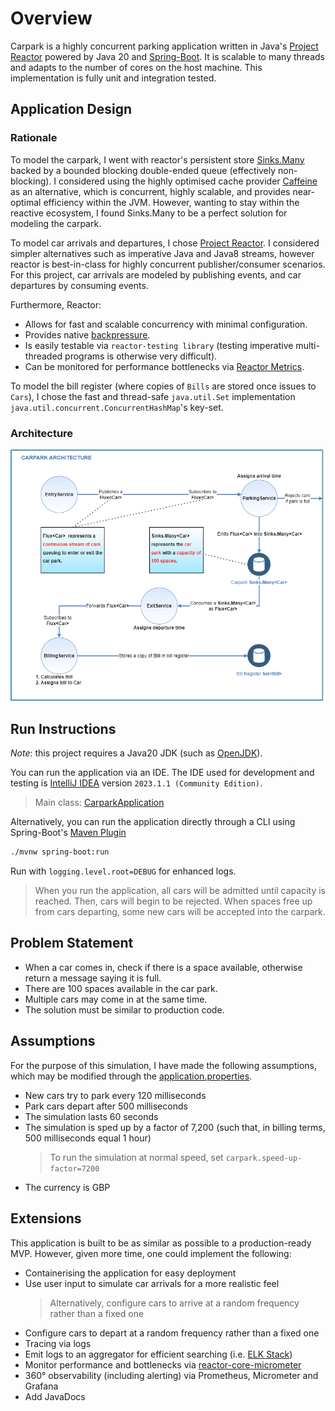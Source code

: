 # Overview

Carpark is a highly concurrent parking application written in Java's [Project Reactor](https://projectreactor.io/) powered by Java 20 and [Spring-Boot](https://spring.io/projects/spring-boot). It is scalable to many threads and adapts to the number of cores on the host machine. This implementation is fully unit and integration tested.

## Application Design

### Rationale

To model the carpark, I went with reactor's persistent store [Sinks.Many](https://projectreactor.io/docs/core/release/api/reactor/core/publisher/Sinks.Many.html) backed by a bounded blocking double-ended queue (effectively non-blocking). I considered using the highly optimised cache provider [Caffeine](https://github.com/ben-manes/caffeine) as an alternative, which is concurrent, highly scalable, and provides near-optimal efficiency within the JVM. However, wanting to stay within the reactive ecosystem, I found Sinks.Many to be a perfect solution for modeling the carpark.

To model car arrivals and departures, I chose [Project Reactor](https://projectreactor.io/). I considered simpler alternatives such as imperative Java and Java8 streams, however reactor is best-in-class for highly concurrent publisher/consumer scenarios. For this project, car arrivals are modeled by publishing events, and car departures by consuming events. 

Furthermore, Reactor: 

- Allows for fast and scalable concurrency with minimal configuration. 
- Provides native [backpressure](https://www.baeldung.com/reactor-core#backpressure). 
- Is easily testable via `reactor-testing library` (testing imperative multi-threaded programs is otherwise very difficult).
- Can be monitored for performance bottlenecks via [Reactor Metrics](https://projectreactor.io/docs/core/release/reference/#metrics).

To model the bill register (where copies of `Bills` are stored once issues to `Cars`), I chose the fast and thread-safe `java.util.Set` implementation `java.util.concurrent.ConcurrentHashMap`'s key-set.

### Architecture

![architecture-diagram.png](architecture-diagram.png)

## Run Instructions

*Note*: this project requires a Java20 JDK (such as [OpenJDK](https://jdk.java.net/20/)).

You can run the application via an IDE. The IDE used for development and testing is [IntelliJ IDEA](https://www.jetbrains.com/idea/) version `2023.1.1 (Community Edition)`.
> Main class: [CarparkApplication](src/main/java/com/acerasoni/carpark/CarparkApplication.java)

Alternatively, you can run the application directly through a CLI using Spring-Boot's [Maven Plugin](https://docs.spring.io/spring-boot/docs/current/reference/html/build-tool-plugins.html#build-tool-plugins.maven)
```bash
./mvnw spring-boot:run
```

Run with `logging.level.root=DEBUG` for enhanced logs.

> When you run the application, all cars will be admitted until capacity is reached. Then, cars will begin to be rejected. When spaces free up from cars departing, some new cars will be accepted into the carpark. 

## Problem Statement

- When a car comes in, check if there is a space available, otherwise return a message saying it is full.
- There are 100 spaces available in the car park.
- Multiple cars may come in at the same time.
- The solution must be similar to production code.

## Assumptions

For the purpose of this simulation, I have made the following assumptions, which may be modified through the [application.properties](src/main/resources/application.properties).

- New cars try to park every 120 milliseconds
- Park cars depart after 500 milliseconds
- The simulation lasts 60 seconds
- The simulation is sped up by a factor of 7,200 (such that, in billing terms, 500 milliseconds equal 1 hour)
    > To run the simulation at normal speed, set `carpark.speed-up-factor=7200`
- The currency is GBP

## Extensions

This application is built to be as similar as possible to a production-ready MVP. However, given more time, one could implement the following:

- Containerising the application for easy deployment
- Use user input to simulate car arrivals for a more realistic feel
  > Alternatively, configure cars to arrive at a random frequency rather than a fixed one
- Configure cars to depart at a random frequency rather than a fixed one
- Tracing via logs
- Emit logs to an aggregator for efficient searching (i.e. [ELK Stack](https://auth0.com/blog/spring-boot-logs-aggregation-and-monitoring-using-elk-stack/)) 
- Monitor performance and bottlenecks via [reactor-core-micrometer](https://projectreactor.io/docs/core/release/reference/#metrics)
- 360° observability (including alerting) via Prometheus, Micrometer and Grafana
- Add JavaDocs
